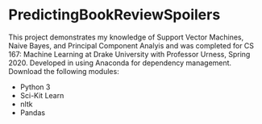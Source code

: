 # PredictingBookReviewSpoilers

This project demonstrates my knowledge of Support Vector Machines, Naive Bayes, and Principal Component Analyis and was completed for CS 167: Machine Learning at Drake University with Professor Urness, Spring 2020. 
Developed in using Anaconda for dependency management. 
Download the following modules: 
  - Python 3
  - Sci-Kit Learn
  - nltk
  - Pandas

  

